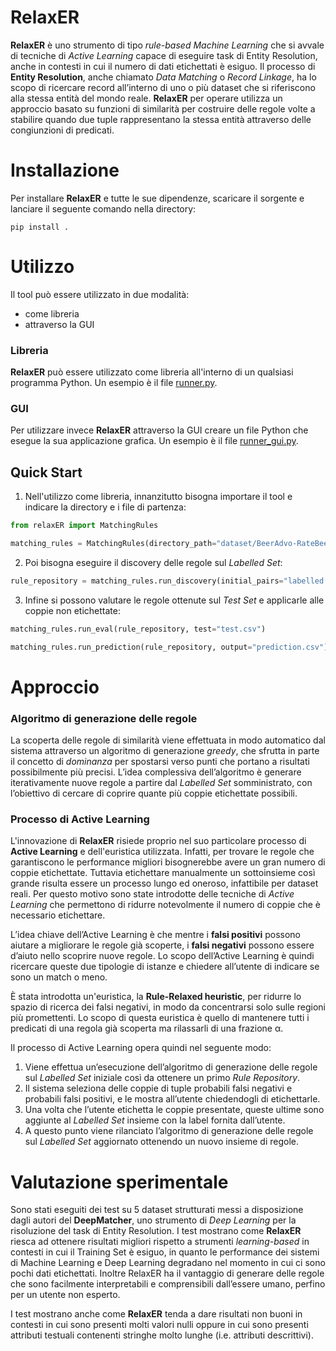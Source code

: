 # RelaxER
**RelaxER** è uno strumento di tipo *rule-based Machine Learning* che si avvale di tecniche di *Active Learning* capace di eseguire task di Entity Resolution, anche in contesti in cui il numero di dati etichettati è esiguo. Il processo di **Entity Resolution**, anche chiamato *Data Matching* o *Record Linkage*, ha lo scopo di ricercare record all’interno di uno o più dataset che si riferiscono alla stessa entità del mondo reale. **RelaxER** per operare utilizza un approccio basato su funzioni di similarità per costruire delle regole volte a stabilire quando due tuple rappresentano la stessa entità attraverso delle congiunzioni di predicati.

# Installazione
Per installare **RelaxER** e tutte le sue dipendenze, scaricare il sorgente e lanciare il seguente comando nella directory:
```
pip install .
```

# Utilizzo
Il tool può essere utilizzato in due modalità:
- come libreria
- attraverso la GUI

### Libreria
**RelaxER** può essere utilizzato come libreria all'interno di un qualsiasi programma Python. Un esempio è il file [runner.py](https://github.com/EmanueleBasso/RelaxER/blob/master/runner.py).

### GUI
Per utilizzare invece **RelaxER** attraverso la GUI creare un file Python che esegue la sua applicazione grafica. Un esempio è il file [runner_gui.py](https://github.com/EmanueleBasso/RelaxER/blob/master/runner_gui.py).

## Quick Start
1. Nell'utilizzo come libreria, innanzitutto bisogna importare il tool e indicare la directory e i file di partenza:
```python
from relaxER import MatchingRules

matching_rules = MatchingRules(directory_path="dataset/BeerAdvo-RateBeer", first_table="tableA.csv", second_table="tableB.csv")
```

2. Poi bisogna eseguire il discovery delle regole sul *Labelled Set*:
```python
rule_repository = matching_rules.run_discovery(initial_pairs="labelled.csv")
```

3. Infine si possono valutare le regole ottenute sul *Test Set* e applicarle alle coppie non etichettate:
```python
matching_rules.run_eval(rule_repository, test="test.csv")

matching_rules.run_prediction(rule_repository, output="prediction.csv")
```

# Approccio
### Algoritmo di generazione delle regole
La scoperta delle regole di similarità viene effettuata in modo automatico dal sistema attraverso un algoritmo di generazione *greedy*, che sfrutta in parte il
concetto di *dominanza* per spostarsi verso punti che portano a risultati possibilmente più precisi. L’idea complessiva dell’algoritmo è generare iterativamente nuove regole a partire dal *Labelled Set* somministrato, con l’obiettivo di cercare di coprire quante più coppie etichettate possibili.

### Processo di Active Learning
L'innovazione di **RelaxER** risiede proprio nel suo particolare processo di **Active Learning** e dell'euristica utilizzata. Infatti, per trovare le regole che garantiscono le performance migliori bisognerebbe avere un gran numero di coppie etichettate. Tuttavia etichettare manualmente un sottoinsieme così grande risulta essere un processo lungo ed oneroso, infattibile per dataset reali. Per questo motivo sono state introdotte delle tecniche di *Active Learning* che permettono di ridurre notevolmente il numero di coppie che è necessario etichettare.

L’idea chiave dell’Active Learning è che mentre i **falsi positivi** possono aiutare a migliorare le regole già scoperte, i **falsi negativi** possono essere d’aiuto nello scoprire nuove regole. Lo scopo dell’Active Learning è quindi ricercare queste due tipologie di istanze e chiedere all’utente di indicare se sono un match o meno.

È stata introdotta un'euristica, la **Rule-Relaxed heuristic**, per ridurre lo spazio di ricerca dei falsi negativi, in modo da concentrarsi solo sulle regioni più promettenti. Lo scopo di questa euristica è quello di mantenere tutti i predicati di una regola già scoperta ma rilassarli di una frazione α.

Il processo di Active Learning opera quindi nel seguente modo:
1. Viene effettua un’esecuzione dell’algoritmo di generazione delle regole sul *Labelled Set* iniziale così da ottenere un primo *Rule Repository*.
2. Il sistema seleziona delle coppie di tuple probabili falsi negativi e probabili falsi positivi, e le mostra all’utente chiedendogli di etichettarle.
3. Una volta che l’utente etichetta le coppie presentate, queste ultime sono aggiunte al *Labelled Set* insieme con la label fornita dall’utente.
4. A questo punto viene rilanciato l’algoritmo di generazione delle regole sul *Labelled Set* aggiornato ottenendo un nuovo insieme di regole.

# Valutazione sperimentale
Sono stati eseguiti dei test su 5 dataset strutturati messi a disposizione dagli autori del **DeepMatcher**, uno strumento di *Deep Learning* per la risoluzione del task di Entity Resolution. I test mostrano come **RelaxER** riesca ad ottenere risultati migliori rispetto a strumenti *learning-based* in contesti in cui il Training Set è esiguo, in quanto le performance dei sistemi di Machine Learning e Deep Learning degradano nel momento in cui ci sono pochi dati etichettati. Inoltre RelaxER ha il vantaggio di generare delle regole che sono facilmente interpretabili e comprensibili dall’essere umano, perfino per un utente non esperto.

I test mostrano anche come **RelaxER** tenda a dare risultati non buoni in contesti in cui sono presenti molti valori nulli oppure in cui sono presenti attributi testuali contenenti stringhe molto lunghe (i.e. attributi descrittivi).
